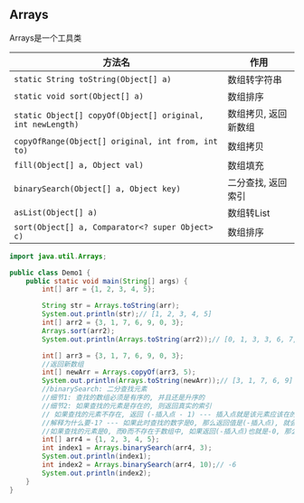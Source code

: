 ## Arrays

Arrays是一个工具类

| 方法名 | 作用 |
| --- | --- |
| `static String toString(Object[] a)` | 数组转字符串 |
| `static void sort(Object[] a)` | 数组排序 |
| `static Object[] copyOf(Object[] original, int newLength)` | 数组拷贝, 返回新数组 |
| `copyOfRange(Object[] original, int from, int to)` | 数组拷贝 |
| `fill(Object[] a, Object val)` | 数组填充 |
| `binarySearch(Object[] a, Object key)` | 二分查找, 返回索引 |
| `asList(Object[] a)` | 数组转List |
| `sort(Object[] a, Comparator<? super Object> c)` | 数组排序 |


```java
import java.util.Arrays;

public class Demo1 {
    public static void main(String[] args) {
        int[] arr = {1, 2, 3, 4, 5};

        String str = Arrays.toString(arr);
        System.out.println(str);// [1, 2, 3, 4, 5]
        int[] arr2 = {3, 1, 7, 6, 9, 0, 3};
        Arrays.sort(arr2);
        System.out.println(Arrays.toString(arr2));// [0, 1, 3, 3, 6, 7, 9]

        int[] arr3 = {3, 1, 7, 6, 9, 0, 3};
        //返回新数组
        int[] newArr = Arrays.copyOf(arr3, 5);
        System.out.println(Arrays.toString(newArr));// [3, 1, 7, 6, 9]
        //binarySearch: 二分查找元素
        //细节1: 查找的数组必须是有序的, 并且还是升序的
        //细节2: 如果查找的元素是存在的, 则返回真实的索引
        // 如果查找的元素不存在, 返回 (-插入点 - 1) --- 插入点就是该元素应该在的位置, 例如: 10应该在arr4数组的最后一个位置也就是5, 然后计算(-5 - 1) = -6
        //解释为什么要-1? --- 如果此时查找的数字是0, 那么返回值是(-插入点), 就会出现问题
        //如果查找的元素是0, 而0而不存在于数组中, 如果返回(-插入点)也就是-0, 那么就会造成误解, 以为查找的索引位置在0的值, 而实际上并没有
        int[] arr4 = {1, 2, 3, 4, 5};
        int index1 = Arrays.binarySearch(arr4, 3);
        System.out.println(index1);
        int index2 = Arrays.binarySearch(arr4, 10);// -6
        System.out.println(index2);
    }
}
```